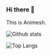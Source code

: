 ### Hi there 👋
This is Animesh.

<!--
**Animesh245/Animesh245** is a ✨ _special_ ✨ repository because its `README.md` (this file) appears on your GitHub profile.

Here are some ideas to get you started:

- 🔭 I’m currently working on ...
- 🌱 I’m currently learning ...
- 👯 I’m looking to collaborate on ...
- 🤔 I’m looking for help with ...
- 💬 Ask me about ...
- 📫 How to reach me: ...
- 😄 Pronouns: ...
- ⚡ Fun fact: ...
-->
![Github stats](https://github-readme-stats.vercel.app/api?username=Animesh245&theme=dracula)

![Top Langs](https://github-readme-stats.vercel.app/api/top-langs/?username=Animesh245&theme=dracula)